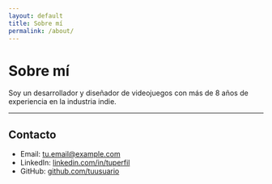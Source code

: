 ```yaml
---
layout: default
title: Sobre mí
permalink: /about/
---
```


# Sobre mí

Soy un desarrollador y diseñador de videojuegos con más de 8 años de experiencia en la industria indie.

---

## Contacto

- Email: tu.email@example.com  
- LinkedIn: [linkedin.com/in/tuperfil](https://linkedin.com/in/tuperfil)  
- GitHub: [github.com/tuusuario](https://github.com/tuusuario)
